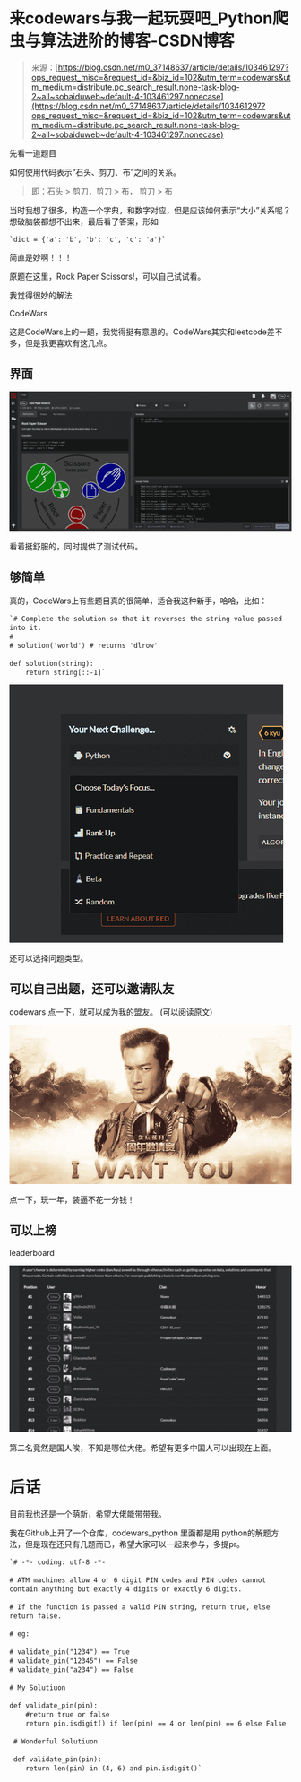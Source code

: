 <!--yml
category: codewars
date: 2022-08-13 11:43:22
-->

# 来codewars与我一起玩耍吧_Python爬虫与算法进阶的博客-CSDN博客

> 来源：[https://blog.csdn.net/m0_37148637/article/details/103461297?ops_request_misc=&request_id=&biz_id=102&utm_term=codewars&utm_medium=distribute.pc_search_result.none-task-blog-2~all~sobaiduweb~default-4-103461297.nonecase](https://blog.csdn.net/m0_37148637/article/details/103461297?ops_request_misc=&request_id=&biz_id=102&utm_term=codewars&utm_medium=distribute.pc_search_result.none-task-blog-2~all~sobaiduweb~default-4-103461297.nonecase)

先看一道题目

如何使用代码表示“石头、剪刀、布”之间的关系。

> 即：石头 > 剪刀，剪刀 > 布， 剪刀 > 布

当时我想了很多，构造一个字典，和数字对应，但是应该如何表示“大小”关系呢？想破脑袋都想不出来，最后看了答案，形如

```
`dict = {'a': 'b', 'b': 'c', 'c': 'a'}` 
```

简直是妙啊！！！

原题在这里，Rock Paper Scissors!，可以自己试试看。

我觉得很妙的解法

CodeWars

这是CodeWars上的一题，我觉得挺有意思的。CodeWars其实和leetcode差不多，但是我更喜欢有这几点。

## 界面

![](img/d5bf49773f0dd4b60aa1cdd8102ad12e.png)

看着挺舒服的，同时提供了测试代码。

## 够简单

真的，CodeWars上有些题目真的很简单，适合我这种新手，哈哈，比如：

```
`# Complete the solution so that it reverses the string value passed into it.
#
# solution('world') # returns 'dlrow'

def solution(string):
    return string[::-1]` 
```

![](img/6022beca35f4370f17b418978f058ab2.png)

还可以选择问题类型。

## 可以自己出题，还可以邀请队友

codewars 点一下，就可以成为我的盟友。 (可以阅读原文)

![](img/24d36dd9b9b9af8614cb27c05db39d1e.png)

点一下，玩一年，装逼不花一分钱！

## 可以上榜

leaderboard

![](img/1cb07a3409b74ada0ff847eda834d138.png)

第二名竟然是国人唉，不知是哪位大佬。希望有更多中国人可以出现在上面。

# 后话

目前我也还是一个萌新，希望大佬能带带我。

我在Github上开了一个仓库，codewars_python 里面都是用 python的解题方法，但是现在还只有几题而已，希望大家可以一起来参与，多提pr。

```
`# -*- coding: utf-8 -*-

# ATM machines allow 4 or 6 digit PIN codes and PIN codes cannot contain anything but exactly 4 digits or exactly 6 digits.

# If the function is passed a valid PIN string, return true, else return false.

# eg:

# validate_pin("1234") == True
# validate_pin("12345") == False
# validate_pin("a234") == False

# My Solutiuon

def validate_pin(pin):
    #return true or false
    return pin.isdigit() if len(pin) == 4 or len(pin) == 6 else False

 # Wonderful Solutiuon

 def validate_pin(pin):
    return len(pin) in (4, 6) and pin.isdigit()` 
```